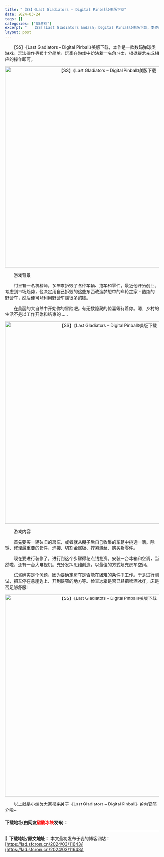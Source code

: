 ```yaml
---
title: "【SS】《Last Gladiators – Digital Pinball》美版下载"
date: 2024-03-24
tags: []
categories: ["SS游戏"]
excerpt: "　　【SS】《Last Gladiators &ndash; Digital Pinball》美版下载，本作是一款数码弹球类游戏，玩法操作等都十分简单。玩家在游戏中扮演着一名角斗士，根据提示完成相应的操作即可。 　　游戏背景 　　村里有一名机械师，多年来拆毁了各种车辆、拖车和零件，最近他开始创业。考&hellip;"
layout: post
---
```


 <p>　　【SS】《Last Gladiators &ndash; Digital Pinball》美版下载，本作是一款数码弹球类游戏，玩法操作等都十分简单。玩家在游戏中扮演着一名角斗士，根据提示完成相应的操作即可。</p> <p align="center"><img align="" border="0" src="https://lad.sfcrom.cn/wp-content/uploads/2024/03/20240323_65feffea3f682.png" width="656" alt="【SS】《Last Gladiators – Digital Pinball》美版下载" /></p> <p>　　游戏背景</p> <p>　　村里有一名机械师，多年来拆毁了各种车辆、拖车和零件，最近他开始创业。考虑到市场趋势，他决定用自己拆毁的这些东西改造梦想中的车轮之家 - 酷炫的野营车，然后便可以利用野营车赚很多的钱。</p> <p>　　在美丽的大自然中开始你的冒险吧。有无数隐藏的惊喜等待着你。嗯，乡村的生活不是以工作开始和结束的&hellip;&hellip;</p> <p align="center"><img align="" border="0" src="https://lad.sfcrom.cn/wp-content/uploads/2024/03/20240323_65feffeaed956.png" width="660" alt="【SS】《Last Gladiators – Digital Pinball》美版下载" /></p> <p>　　游戏内容</p> <p>　　首先要买一辆破旧的房车，或者就从棚子后自己收集的车辆中挑选一辆。除锈、修理最重要的部件、焊接、切割金属板、拧紧螺丝、购买新零件。</p> <p>　　现在要进行装修了，进行到这个步骤得花点钱投资。安装一台冰箱和空调，当然啦，还有一台大电视机。充分发挥思维创造，以最佳的方式填充房车空间。</p> <p>　　试驾确实是个问题，因为要确定房车是否能在困难的条件下工作。于是进行测试，把车停在悬崖边上、开到狭窄的地方等。检查冰箱是否已经把啤酒冰好，床是否足够舒服!</p> <p align="center"><img align="" border="0" src="https://lad.sfcrom.cn/wp-content/uploads/2024/03/20240323_65feffeba72a4.png" width="659" alt="【SS】《Last Gladiators – Digital Pinball》美版下载" /></p> <p>　　以上就是小编为大家带来关于《Last Gladiators &ndash; Digital Pinball》的内容简介啦~</p> <p><h4>下载地址(由网友<font color="red">碳酸冰块</font>发布)：</h4></p> 

---
📖 **下载地址/原文地址：** 本文最初发布于我的博客网站：[https://lad.sfcrom.cn/2024/03/11643/](https://lad.sfcrom.cn/2024/03/11643/)
